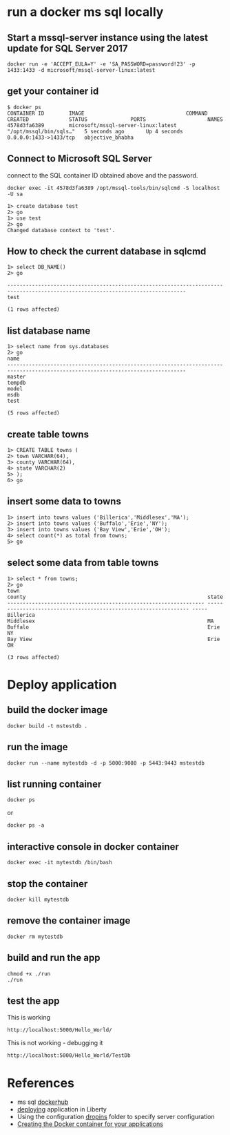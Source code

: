 # run a docker ms sql locally

## Start a mssql-server instance using the latest update for SQL Server 2017
```
docker run -e 'ACCEPT_EULA=Y' -e 'SA_PASSWORD=password!23' -p 1433:1433 -d microsoft/mssql-server-linux:latest
```

## get your container id
```
$ docker ps
CONTAINER ID        IMAGE                                 COMMAND                  CREATED             STATUS              PORTS                    NAMES
4578d3fa6389        microsoft/mssql-server-linux:latest   "/opt/mssql/bin/sqls…"   5 seconds ago       Up 4 seconds        0.0.0.0:1433->1433/tcp   objective_bhabha
```

## Connect to Microsoft SQL Server
connect to the SQL container ID obtained above and the password.
```
docker exec -it 4578d3fa6389 /opt/mssql-tools/bin/sqlcmd -S localhost -U sa
```

```
1> create database test
2> go
1> use test
2> go
Changed database context to 'test'.
```

## How to check the current database in sqlcmd
```
1> select DB_NAME()
2> go

--------------------------------------------------------------------------------------------------------------------------------
test

(1 rows affected)
```

## list database name

```
1> select name from sys.databases
2> go
name
--------------------------------------------------------------------------------------------------------------------------------
master
tempdb
model
msdb
test

(5 rows affected)
```

## create table towns
```
1> CREATE TABLE towns (
2> town VARCHAR(64),
3> county VARCHAR(64),
4> state VARCHAR(2)
5> );
6> go
```

## insert some data to towns
```
1> insert into towns values ('Billerica','Middlesex','MA');
2> insert into towns values ('Buffalo','Erie','NY');
3> insert into towns values ('Bay View','Erie','OH');
4> select count(*) as total from towns;
5> go
```

## select some data from table towns
```
1> select * from towns;
2> go
town                                                             county                                                           state
---------------------------------------------------------------- ---------------------------------------------------------------- -----
Billerica                                                        Middlesex                                                        MA
Buffalo                                                          Erie                                                             NY
Bay View                                                         Erie                                                             OH

(3 rows affected)
```


# Deploy application

## build the docker image
```
docker build -t mstestdb .
```

## run the image
```
docker run --name mytestdb -d -p 5000:9080 -p 5443:9443 mstestdb 
```

## list running container
```
docker ps
```
or

```
docker ps -a
```

## interactive console in docker container
```
docker exec -it mytestdb /bin/bash
```

## stop the container
```
docker kill mytestdb
```

## remove the container image
```
docker rm mytestdb
```

## build and run the app

```
chmod +x ./run
./run
```

## test the app

This is working
```
http://localhost:5000/Hello_World/
```

This is not working - debugging it
```
http://localhost:5000/Hello_World/TestDb
```

# References
- ms sql [dockerhub](https://hub.docker.com/r/microsoft/mssql-server-linux/)
- [deploying](https://www.ibm.com/support/knowledgecenter/en/SSAW57_liberty/com.ibm.websphere.wlp.nd.multiplatform.doc/ae/twlp_dep.html) application in Liberty
- Using the configuration [dropins](https://www.ibm.com/support/knowledgecenter/en/SSEQTP_liberty/com.ibm.websphere.wlp.doc/ae/twlp_setup_dropins.html) folder to specify server configuration
- [Creating the Docker container for your applications](https://www.ibm.com/support/knowledgecenter/en/SSEQTP_liberty/com.ibm.websphere.wlp.doc/ae/twlp_icp_docker.html)